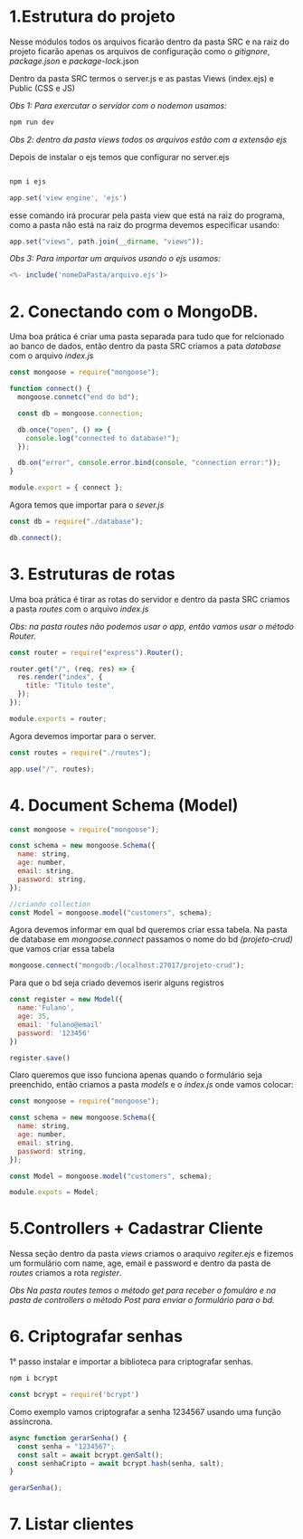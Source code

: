 # 1.Estrutura do projeto

Nesse módulos todos os arquivos ficarão dentro da pasta SRC e na raiz do projeto ficarão apenas os arquivos de configuração como o _gitignore_, _package.json_ e _package-lock_.json

Dentro da pasta SRC termos o server.js e as pastas Views (index.ejs) e Public (CSS e JS)

_Obs 1: Para exercutar o servidor com o nodemon usamos:_

```js
npm run dev
```

_Obs 2: dentro da pasta views todos os arquivos estão com a extensão ejs_

Depois de instalar o ejs temos que configurar no server.ejs

```js

npm i ejs

app.set('view engine', 'ejs')

```

esse comando irá procurar pela pasta view que está na raiz do programa, como a pasta não está na raiz do progrma devemos especificar usando:

```js
app.set("views", path.join(__dirname, "views"));
```

_Obs 3: Para importar um arquivos usando o ejs usamos:_

```js
<%- include('nomeDaPasta/arquivo.ejs')>
```

# 2. Conectando com o MongoDB.

Uma boa prática é criar uma pasta separada para tudo que for relcionado ao banco de dados, então dentro da pasta SRC criamos a pata _database_ com o arquivo _index.js_

```js
const mongoose = require("mongoose");

function connect() {
  mongoose.connetc("end do bd");

  const db = mongoose.connection;

  db.once("open", () => {
    console.log("connected to database!");
  });

  db.on("error", console.error.bind(console, "connection error:"));
}

module.export = { connect };
```

Agora temos que importar para o _sever.js_

```js
const db = require("./database");

db.connect();
```

# 3. Estruturas de rotas

Uma boa prática é tirar as rotas do servidor e dentro da pasta SRC criamos a pasta _routes_ com o arquivo _index.js_

_Obs: na pasta routes não podemos usar o app, então vamos usar o método Router._

```js
const router = require("express").Router();

router.get("/", (req, res) => {
  res.render("index", {
    title: "Titulo teste",
  });
});

module.exports = router;
```

Agora devemos importar para o server.

```js
const routes = require("./routes");

app.use("/", routes);
```

# 4. Document Schema (Model)

```js
const mongoose = require("mongoose");

const schema = new mongoose.Schema({
  name: string,
  age: number,
  email: string,
  password: string,
});

//criando collection
const Model = mongoose.model("customers", schema);
```

Agora devemos informar em qual bd queremos criar essa tabela. Na pasta de database em _mongoose.connect_ passamos o nome do bd _(projeto-crud)_ que vamos criar essa tabela

```js
mongoose.connect("mongodb:/localhost:27017/projeto-crud");
```

Para que o bd seja criado devemos iserir alguns registros

```js
const register = new Model({
  name:'Fulano',
  age: 35,
  email: 'fulano@email'
  password: '123456'
})

register.save()
```

Claro queremos que isso funciona apenas quando o formulário seja preenchido, então criamos a pasta _models_ e o _index.js_ onde vamos colocar:

```js
const mongoose = require("mongoose");

const schema = new mongoose.Schema({
  name: string,
  age: number,
  email: string,
  password: string,
});

const Model = mongoose.model("customers", schema);

module.expots = Model;
```

# 5.Controllers + Cadastrar Cliente

Nessa seção dentro da pasta _views_ criamos o araquivo _regiter.ejs_ e fizemos um formulário com name, age, email e password e dentro da pasta de _routes_ criamos a rota _register_.

_Obs Na pasta routes temos o método get para receber o fomuláro e na pasta de controllers o método Post para enviar o formulário para o bd._

# 6. Criptografar senhas

1° passo instalar e importar a biblioteca para criptografar senhas.

```js
npm i bcrypt

const bcrypt = require('bcrypt')
```

Como exemplo vamos criptografar a senha 1234567 usando uma função assíncrona.

```js
async function gerarSenha() {
  const senha = "1234567";
  const salt = await bcrypt.genSalt();
  const senhaCripto = await bcrypt.hash(senha, salt);
}

gerarSenha();
```

# 7. Listar clientes
